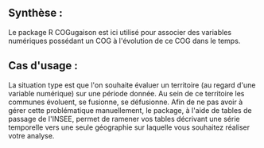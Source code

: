 ## Synthèse :
Le package R COGugaison est ici utilisé pour associer des variables numériques possédant un COG à l'évolution de ce COG dans le temps.

## Cas d'usage :
La situation type est que l'on souhaite évaluer un territoire (au regard d'une variable numérique) sur une période donnée. Au sein de ce territoire les communes évoluent, se fusionne, se défusionne. Afin de ne pas avoir à gérer cette problématique manuellement, le package, à l'aide de tables de passage de l'INSEE, permet de ramener vos tables décrivant une série temporelle vers une seule géographie sur laquelle vous souhaitez réaliser votre analyse.